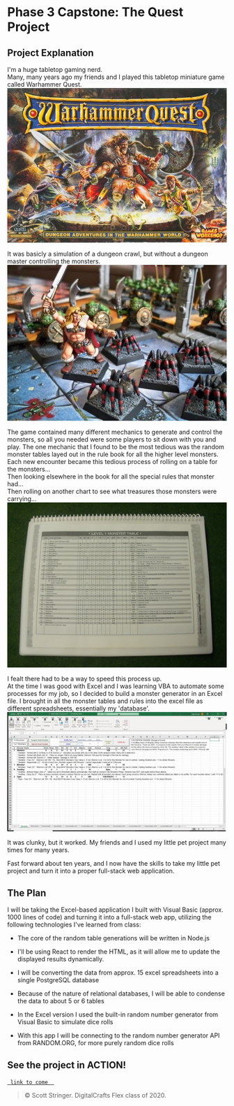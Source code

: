 # Phase 3 Capstone: The Quest Project

## Project Explanation
I'm a huge tabletop gaming nerd.  
Many, many years ago my friends and I played this tabletop miniature game called Warhammer Quest.  
![Warhammer Quest](https://github.com/dmstringer/my-quest-project/blob/master/readme_pics/questbox2.jpg?s=200)  

It was basicly a simulation of a dungeon crawl, but without a dungeon master controlling the monsters. 
![Warhammer Quest](https://github.com/dmstringer/my-quest-project/blob/master/readme_pics/minis.jpg?s=200)  

The game contained many different mechanics to generate and control the monsters, so all you needed were some players to sit down with you and play. 
The one mechanic that I found to be the most tedious was the random monster tables layed out in the rule book for all the higher level monsters.  
Each new encounter became this tedious process of rolling on a table for the monsters...  
Then looking elsewhere in the book for all the special rules that monster had...  
Then rolling on another chart to see what treasures those monsters were carrying...  
![Monster Table](https://github.com/dmstringer/my-quest-project/blob/master/readme_pics/monsterchart2.jpg?s=200)  

I fealt there had to be a way to speed this process up.  
At the time I was good with Excel and I was learning VBA to automate some processes for my job, so I decided to build a monster generator in an Excel file. 
I brought in all the monster tables and rules into the excel file as different spreadsheets, essentially my 'database'.  
![The Excel file](https://github.com/dmstringer/my-quest-project/blob/master/readme_pics/helper2.jpg?s=200)  

It was clunky, but it worked. My friends and I used my little pet project many times for many years.  

Fast forward about ten years, and I now have the skills to take my little pet project and turn it into a proper full-stack web application.  


## The Plan
I will be taking the Excel-based application I built with Visual Basic (approx. 1000 lines of code) and turning it into a full-stack web app,
utilizing the following technologies I've learned from class:

- The core of the random table generations will be written in Node.js

- I'll be using React to render the HTML, as it will allow me to update the displayed results dynamically.

- I will be converting the data from approx. 15 excel spreadsheets into a single PostgreSQL database
- Because of the nature of relational databases, I will be able to condense the data to about 5 or 6 tables

- In the Excel version I used the built-in random number generator from Visual Basic to simulate dice rolls
- With this app I will be connecting to the random number generator API from RANDOM.ORG, for more purely random dice rolls



## See the project in ACTION!
<a href="https://flitter.xyz" target="_blank">`  link to come   `</a>

> © Scott Stringer. DigitalCrafts Flex class of 2020.
